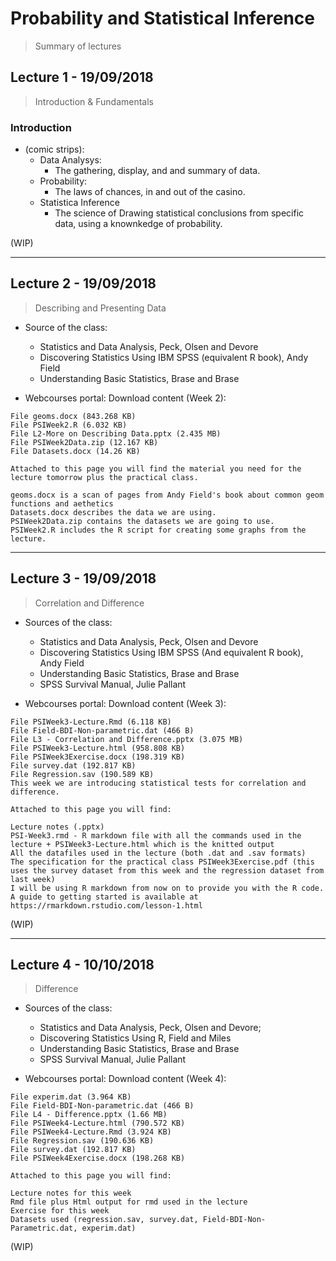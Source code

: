 # Probability and Statistical Inference
> Summary of lectures

## Lecture 1 - 19/09/2018
> Introduction & Fundamentals

### Introduction

- (comic strips):
    - Data Analysys:
        - The gathering, display, and and summary of data.
    - Probability:
        - The laws of chances, in and out of the casino.
    - Statistica Inference
        - The science of Drawing statistical conclusions from specific data, using a knownkedge of probability.

(WIP)

---

## Lecture 2 - 19/09/2018
> Describing and Presenting Data

- Source of the class:
    - Statistics and Data Analysis, Peck, Olsen and Devore
    - Discovering Statistics Using IBM SPSS (equivalent R book), Andy Field
    - Understanding Basic Statistics, Brase and Brase

 - Webcourses portal: Download content (Week 2): 
```
File geoms.docx (843.268 KB)
File PSIWeek2.R (6.032 KB)
File L2-More on Describing Data.pptx (2.435 MB)
File PSIWeek2Data.zip (12.167 KB)
File Datasets.docx (14.26 KB)

Attached to this page you will find the material you need for the lecture tomorrow plus the practical class.

geoms.docx is a scan of pages from Andy Field's book about common geom functions and aethetics
Datasets.docx describes the data we are using.
PSIWeek2Data.zip contains the datasets we are going to use.
PSIWeek2.R includes the R script for creating some graphs from the lecture.
```

---

## Lecture 3 - 19/09/2018
> Correlation and Difference

- Sources of the class:
    - Statistics and Data Analysis, Peck, Olsen and Devore
    - Discovering Statistics Using IBM SPSS (And equivalent R book), Andy Field
    - Understanding Basic Statistics, Brase and Brase
    - SPSS Survival Manual, Julie Pallant

 - Webcourses portal: Download content (Week 3): 
```
File PSIWeek3-Lecture.Rmd (6.118 KB)
File Field-BDI-Non-parametric.dat (466 B)
File L3 - Correlation and Difference.pptx (3.075 MB)
File PSIWeek3-Lecture.html (958.808 KB)
File PSIWeek3Exercise.docx (198.319 KB)
File survey.dat (192.817 KB)
File Regression.sav (190.589 KB)
This week we are introducing statistical tests for correlation and difference.

Attached to this page you will find:

Lecture notes (.pptx)
PSI-Week3.rmd - R markdown file with all the commands used in the lecture + PSIWeek3-Lecture.html which is the knitted output
All the datafiles used in the lecture (both .dat and .sav formats)
The specification for the practical class PSIWeek3Exercise.pdf (this uses the survey dataset from this week and the regression dataset from last week)
I will be using R markdown from now on to provide you with the R code. A guide to getting started is available at https://rmarkdown.rstudio.com/lesson-1.html
```

(WIP)

---

## Lecture 4 - 10/10/2018
> Difference

- Sources of the class: 
    - Statistics and Data Analysis, Peck, Olsen and Devore;
    - Discovering Statistics Using R, Field and Miles
    - Understanding Basic Statistics, Brase and Brase
    - SPSS Survival Manual, Julie Pallant

 - Webcourses portal: Download content (Week 4): 
```
File experim.dat (3.964 KB)
File Field-BDI-Non-parametric.dat (466 B)
File L4 - Difference.pptx (1.66 MB)
File PSIWeek4-Lecture.html (790.572 KB)
File PSIWeek4-Lecture.Rmd (3.924 KB)
File Regression.sav (190.636 KB)
File survey.dat (192.817 KB)
File PSIWeek4Exercise.docx (198.268 KB)

Attached to this page you will find:

Lecture notes for this week
Rmd file plus Html output for rmd used in the lecture
Exercise for this week
Datasets used (regression.sav, survey.dat, Field-BDI-Non-Parametric.dat, experim.dat)
```

(WIP)
